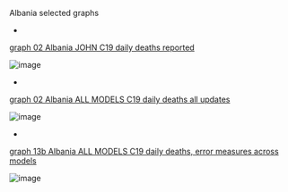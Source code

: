 Albania selected graphs

*

[graph 02 Albania JOHN C19 daily deaths reported](https://github.com/pourmalek/CovidLongitudinal/blob/main/output/countries/Albania/graph%2002%20Albania%20JOHN%20C19%20daily%20deaths%20reported.pdf)

![image](https://github.com/pourmalek/CovidLongitudinal/assets/30849720/4941321d-7ce7-4a03-96e7-31e606522d2a)

*

[graph 02 Albania ALL MODELS C19 daily deaths all updates](https://github.com/pourmalek/CovidLongitudinal/blob/main/output/countries/Albania/graph%2002%20Albania%20ALL%20MODELS%20C19%20daily%20deaths%20all%20updates.pdf)

![image](https://github.com/pourmalek/CovidLongitudinal/assets/30849720/5e50de1a-c708-4e1d-9f7f-78732055ca5b)

*

[graph 13b Albania ALL MODELS C19 daily deaths, error measures across models](https://github.com/pourmalek/CovidLongitudinal/blob/main/output/countries/Albania/graph%2013b%20Albania%20ALL%20MODELS%20C19%20daily%20deaths%2C%20error%20measures%20across%20models.pdf)

![image](https://github.com/pourmalek/CovidLongitudinal/assets/30849720/d64c81ec-0c39-4dd6-864f-8f71ed509dbe)




 
